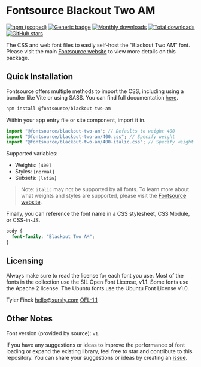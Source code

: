 # Fontsource Blackout Two AM

[![npm (scoped)](https://img.shields.io/npm/v/@fontsource/blackout-two-am?color=brightgreen)](https://www.npmjs.com/package/@fontsource/blackout-two-am) [![Generic badge](https://img.shields.io/badge/fontsource-passing-brightgreen)](https://github.com/fontsource/fontsource) [![Monthly downloads](https://badgen.net/npm/dm/@fontsource/blackout-two-am)](https://github.com/fontsource/fontsource) [![Total downloads](https://badgen.net/npm/dt/@fontsource/blackout-two-am)](https://github.com/fontsource/fontsource) [![GitHub stars](https://img.shields.io/github/stars/fontsource/fontsource.svg?style=social&label=Star)](https://github.com/fontsource/fontsource/stargazers)

The CSS and web font files to easily self-host the “Blackout Two AM” font. Please visit the main [Fontsource website](https://fontsource.org/fonts/blackout-two-am) to view more details on this package.

## Quick Installation

Fontsource offers multiple methods to import the CSS, including using a bundler like Vite or using SASS. You can find full documentation [here](https://fontsource.org/docs/getting-started/introduction).

```javascript
npm install @fontsource/blackout-two-am
```

Within your app entry file or site component, import it in.

```javascript
import "@fontsource/blackout-two-am"; // Defaults to weight 400
import "@fontsource/blackout-two-am/400.css"; // Specify weight
import "@fontsource/blackout-two-am/400-italic.css"; // Specify weight and style
```

Supported variables:
- Weights: `[400]`
- Styles: `[normal]`
- Subsets: `[latin]`

> Note: `italic` may not be supported by all fonts. To learn more about what weights and styles are supported, please visit the [Fontsource website](https://fontsource.org/fonts/blackout-two-am).

Finally, you can reference the font name in a CSS stylesheet, CSS Module, or CSS-in-JS.

```css
body {
  font-family: "Blackout Two AM";
}
```

## Licensing
Always make sure to read the license for each font you use. Most of the fonts in the collection use the SIL Open Font License, v1.1. Some fonts use the Apache 2 license. The Ubuntu fonts use the Ubuntu Font License v1.0.

Tyler Finck <hello@sursly.com>
[OFL-1.1](https://github.com/theleagueof/blackout/blob/master/Open%20Font%20License.markdown)

## Other Notes
Font version (provided by source): `v1`.

If you have any suggestions or ideas to improve the performance of font loading or expand the existing library, feel free to star and contribute to this repository. You can share your suggestions or ideas by creating an [issue](https://github.com/fontsource/fontsource/issues).